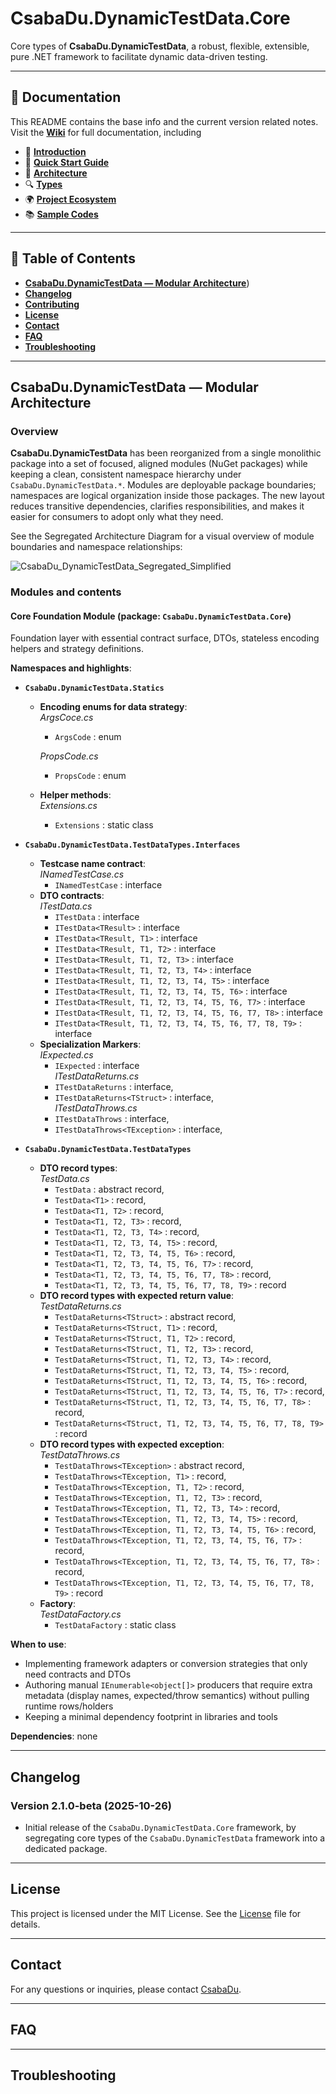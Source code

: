 # CsabaDu.DynamicTestData.Core

Core types of **CsabaDu.DynamicTestData**, a robust, flexible, extensible, pure .NET framework to facilitate dynamic data-driven testing.

---

## 📖 Documentation

This README contains the base info and the current version related notes.    
Visit the **[Wiki](https://github.com/CsabaDu/CsabaDu.DynamicTestData/wiki)** for full documentation, including  
- 📖 [**Introduction**](https://github.com/CsabaDu/CsabaDu.DynamicTestData/wiki/00-%F0%9F%93%96-Introduction)
- 🚀 [**Quick Start Guide**](https://github.com/CsabaDu/CsabaDu.DynamicTestData/wiki/01-%F0%9F%9A%80-Quick-Start-Guide)  
- 📐 [**Architecture**](https://github.com/CsabaDu/CsabaDu.DynamicTestData/wiki/02-%F0%9F%93%90-Architecture)  
- 🔍 [**Types**](https://github.com/CsabaDu/CsabaDu.DynamicTestData/wiki/03-%F0%9F%94%8D-Types)  
- 🌍 [**Project Ecosystem**](https://github.com/CsabaDu/CsabaDu.DynamicTestData/wiki/04-%F0%9F%8C%8D-Project-Ecosystem)  
- 📚 [**Sample Codes**](https://github.com/CsabaDu/CsabaDu.DynamicTestData/wiki/05-%F0%9F%93%9A-Sample-Codes)  

---

## 📘 Table of Contents

- [**CsabaDu.DynamicTestData — Modular Architecture**](#csabadudynamictestdata--modular-architecture))
- [**Changelog**](#changelog)
- [**Contributing**](#contributing)
- [**License**](#license)
- [**Contact**](#contact)
- [**FAQ**](#faq)
- [**Troubleshooting**](#troubleshooting)

---

## CsabaDu.DynamicTestData — Modular Architecture

### **Overview**  

**CsabaDu.DynamicTestData** has been reorganized from a single monolithic package into a set of focused, aligned modules (NuGet packages) while keeping a clean, consistent namespace hierarchy under `CsabaDu.DynamicTestData.*`. Modules are deployable package boundaries; namespaces are logical organization inside those packages. The new layout reduces transitive dependencies, clarifies responsibilities, and makes it easier for consumers to adopt only what they need.

See the Segregated Architecture Diagram for a visual overview of module boundaries and namespace relationships:

![CsabaDu_DynamicTestData_Segregated_Simplified](https://raw.githubusercontent.com/CsabaDu/CsabaDu.DynamicTestData/refs/heads/master/_Images/CsabaDu_DynamicTestData_Segregated_Simplified.svg)


### **Modules and contents**

#### **Core Foundation Module (package: `CsabaDu.DynamicTestData.Core`)**  

Foundation layer with essential contract surface, DTOs, stateless encoding helpers and strategy definitions.

**Namespaces and highlights**:  

- **`CsabaDu.DynamicTestData.Statics`**  
  - **Encoding enums for data strategy**:  
    *ArgsCoce.cs*  
	- `ArgsCode` : enum  
	
    *PropsCode.cs*  
	- `PropsCode` : enum  
	
  - **Helper methods**:  
	*Extensions.cs*  
	- `Extensions` : static class

- **`CsabaDu.DynamicTestData.TestDataTypes.Interfaces`**  
  - **Testcase name contract**:  
  	*INamedTestCase.cs*  
	- `INamedTestCase` : interface
  - **DTO contracts**:  
  	*ITestData.cs*  
	- `ITestData` : interface
	- `ITestData<TResult>` : interface
	- `ITestData<TResult, T1>` : interface
	- `ITestData<TResult, T1, T2>` : interface
	- `ITestData<TResult, T1, T2, T3>` : interface
	- `ITestData<TResult, T1, T2, T3, T4>` : interface
	- `ITestData<TResult, T1, T2, T3, T4, T5>` : interface
	- `ITestData<TResult, T1, T2, T3, T4, T5, T6>` : interface
	- `ITestData<TResult, T1, T2, T3, T4, T5, T6, T7>` : interface
	- `ITestData<TResult, T1, T2, T3, T4, T5, T6, T7, T8>` : interface
	- `ITestData<TResult, T1, T2, T3, T4, T5, T6, T7, T8, T9>` : interface
  - **Specialization Markers**:  
  	*IExpected.cs*  
	- `IExpected` : interface  
  	*ITestDataReturns.cs*  
	- `ITestDataReturns` : interface,  
	- `ITestDataReturns<TStruct>` : interface,  
  	*ITestDataThrows.cs*
	- `ITestDataThrows` : interface,  
	- `ITestDataThrows<TException>` : interface,  

- **`CsabaDu.DynamicTestData.TestDataTypes`**  
  - **DTO record types**:  
	*TestData.cs*  
	- `TestData` : abstract record,
	- `TestData<T1>` : record,
	- `TestData<T1, T2>` : record,
	- `TestData<T1, T2, T3>` : record,
	- `TestData<T1, T2, T3, T4>` : record,
	- `TestData<T1, T2, T3, T4, T5>` : record,
	- `TestData<T1, T2, T3, T4, T5, T6>` : record,
	- `TestData<T1, T2, T3, T4, T5, T6, T7>` : record,
	- `TestData<T1, T2, T3, T4, T5, T6, T7, T8>` : record,
	- `TestData<T1, T2, T3, T4, T5, T6, T7, T8, T9>` : record
  - **DTO record types with expected return value**:  
	*TestDataReturns.cs*  
	- `TestDataReturns<TStruct>` : abstract record,
	- `TestDataReturns<TStruct, T1>` : record,
	- `TestDataReturns<TStruct, T1, T2>` : record,
	- `TestDataReturns<TStruct, T1, T2, T3>` : record,
	- `TestDataReturns<TStruct, T1, T2, T3, T4>` : record,
	- `TestDataReturns<TStruct, T1, T2, T3, T4, T5>` : record,
	- `TestDataReturns<TStruct, T1, T2, T3, T4, T5, T6>` : record,
	- `TestDataReturns<TStruct, T1, T2, T3, T4, T5, T6, T7>` : record,
	- `TestDataReturns<TStruct, T1, T2, T3, T4, T5, T6, T7, T8>` : record,
	- `TestDataReturns<TStruct, T1, T2, T3, T4, T5, T6, T7, T8, T9>` : record
  - **DTO record types with expected exception**:  
	*TestDataThrows.cs*  
	- `TestDataThrows<TException>` : abstract record,
	- `TestDataThrows<TException, T1>` : record,
	- `TestDataThrows<TException, T1, T2>` : record,
	- `TestDataThrows<TException, T1, T2, T3>` : record,
	- `TestDataThrows<TException, T1, T2, T3, T4>` : record,
	- `TestDataThrows<TException, T1, T2, T3, T4, T5>` : record,
	- `TestDataThrows<TException, T1, T2, T3, T4, T5, T6>` : record,
	- `TestDataThrows<TException, T1, T2, T3, T4, T5, T6, T7>` : record,
	- `TestDataThrows<TException, T1, T2, T3, T4, T5, T6, T7, T8>` : record,
	- `TestDataThrows<TException, T1, T2, T3, T4, T5, T6, T7, T8, T9>` : record
  - **Factory**:  
	*TestDataFactory.cs*
	- `TestDataFactory` : static class

**When to use**:  
- Implementing framework adapters or conversion strategies that only need contracts and DTOs
- Authoring manual `IEnumerable<object[]>` producers that require extra metadata (display names, expected/throw semantics) without pulling runtime rows/holders
- Keeping a minimal dependency footprint in libraries and tools

**Dependencies**: none

---

## Changelog

### **Version 2.1.0-beta** (2025-10-26)

- Initial release of the `CsabaDu.DynamicTestData.Core` framework, by segregating core types of the `CsabaDu.DynamicTestData` framework into a dedicated package.

---

## License

This project is licensed under the MIT License. See the [License](LICENSE.txt) file for details.

---

## Contact

For any questions or inquiries, please contact [CsabaDu](https://github.com/CsabaDu).

---

## FAQ
---

## Troubleshooting
